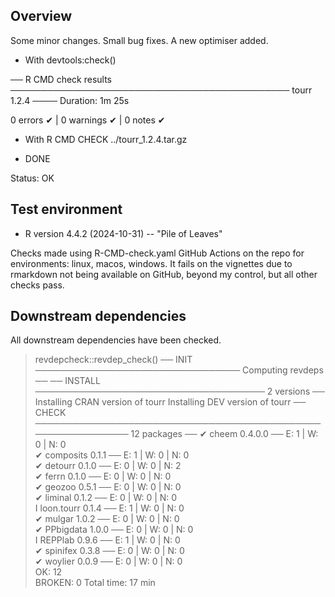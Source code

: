 ## Overview

Some minor changes. Small bug fixes. A new optimiser added.

- With devtools:check() 

── R CMD check results ───────────────────────────────────────────── tourr 1.2.4 ────
Duration: 1m 25s

0 errors ✔ | 0 warnings ✔ | 0 notes ✔

- With R CMD CHECK ../tourr_1.2.4.tar.gz 

* DONE

Status: OK

## Test environment

* R version 4.4.2 (2024-10-31) -- "Pile of Leaves"

Checks made using R-CMD-check.yaml GitHub Actions on the repo for environments: 
linux, macos, windows. It fails on the vignettes due to rmarkdown 
not being available on GitHub, beyond my control, but all other checks pass. 

## Downstream dependencies

All downstream dependencies have been checked.

> revdepcheck::revdep_check()
── INIT ───────────────────────────────── Computing revdeps ──
── INSTALL ───────────────────────────────────── 2 versions ──
Installing CRAN version of tourr
Installing DEV version of tourr
── CHECK ───────────────────────────────────────────────────────────── 12 packages ──
✔ cheem 0.4.0.0                          ── E: 1     | W: 0     | N: 0               
✔ composits 0.1.1                        ── E: 1     | W: 0     | N: 0               
✔ detourr 0.1.0                          ── E: 0     | W: 0     | N: 2               
✔ ferrn 0.1.0                            ── E: 0     | W: 0     | N: 0               
✔ geozoo 0.5.1                           ── E: 0     | W: 0     | N: 0               
✔ liminal 0.1.2                          ── E: 0     | W: 0     | N: 0               
I loon.tourr 0.1.4                       ── E: 1     | W: 0     | N: 0               
✔ mulgar 1.0.2                           ── E: 0     | W: 0     | N: 0               
✔ PPbigdata 1.0.0                        ── E: 0     | W: 0     | N: 0               
I REPPlab 0.9.6                          ── E: 1     | W: 0     | N: 0               
✔ spinifex 0.3.8                         ── E: 0     | W: 0     | N: 0               
✔ woylier 0.0.9                          ── E: 0     | W: 0     | N: 0               
OK: 12                                                                             
BROKEN: 0
Total time: 17 min
